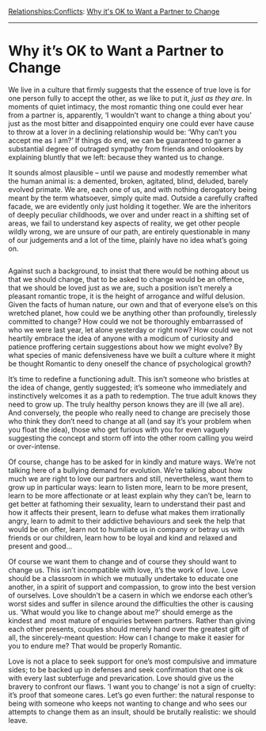 [Relationships:](https://www.theschooloflife.com/thebookoflife/category/relationships/)[Conflicts](https://www.theschooloflife.com/thebookoflife/category/relationships/conflicts/): [Why it's OK to Want a Partner to Change](https://www.theschooloflife.com/thebookoflife/why-its-ok-to-want-a-partner-to-change/)

* * *

# Why it’s OK to Want a Partner to Change

We live in a culture that firmly suggests that the essence of true love is for one person fully to accept the other, as we like to put it, _just as they are_. In moments of quiet intimacy, the most romantic thing one could ever hear from a partner is, apparently, ‘I wouldn’t want to change a thing about you’ just as the most bitter and disappointed enquiry one could ever have cause to throw at a lover in a declining relationship would be: ‘Why can’t you accept me as I am?’ If things do end, we can be guaranteed to garner a substantial degree of outraged sympathy from friends and onlookers by explaining bluntly that we left: because they wanted us to change.

It sounds almost plausible – until we pause and modestly remember what the human animal is: a demented, broken, agitated, blind, deluded, barely evolved primate. We are, each one of us, and with nothing derogatory being meant by the term whatsoever, simply quite mad. Outside a carefully crafted facade, we are evidently only just holding it together. We are the inheritors of deeply peculiar childhoods, we over and under react in a shifting set of areas, we fail to understand key aspects of reality, we get other people wildly wrong, we are unsure of our path, are entirely questionable in many of our judgements and a lot of the time, plainly have no idea what’s going on.&nbsp;

<figure class="wp-block-image"><img src="https://www.theschooloflife.com/thebookoflife/wp-content/uploads/2019/10/magari-if_only-publicity_still-h_2019.jpg" alt="" class="wp-image-23680" srcset="https://www.theschooloflife.com/thebookoflife/wp-content/uploads/2019/10/magari-if_only-publicity_still-h_2019.jpg 928w, https://www.theschooloflife.com/thebookoflife/wp-content/uploads/2019/10/magari-if_only-publicity_still-h_2019-300x169.jpg 300w, https://www.theschooloflife.com/thebookoflife/wp-content/uploads/2019/10/magari-if_only-publicity_still-h_2019-768x433.jpg 768w" sizes="(max-width: 928px) 100vw, 928px"></figure>

Against such a background, to insist that there would be nothing about us that we should change, that to be asked to change would be an offence, that we should be loved just as we are, such a position isn’t merely a pleasant romantic trope, it is the height of arrogance and wilful delusion. Given the facts of human nature, our own and that of everyone else’s on this wretched planet, how could we be anything other than profoundly, tirelessly committed to change? How could we not be thoroughly embarrassed of who we were last year, let alone yesterday or right now? How could we not heartily embrace the idea of anyone with a modicum of curiosity and patience proffering certain suggestions about how we might evolve? By what species of manic defensiveness have we built a culture where it might be thought Romantic to deny oneself the chance of psychological growth?

It’s time to redefine a functioning adult. This isn’t someone who bristles at the idea of change, gently suggested; it’s someone who immediately and instinctively welcomes it as a path to redemption. The true adult knows they need to grow up. The truly healthy person knows they are ill (we all are). And conversely, the people who really need to change are precisely those who think they don’t need to change at all (and say it’s your problem when you float the idea), those who get furious with you for even vaguely suggesting the concept and storm off into the other room calling you weird or over-intense.&nbsp;

Of course, change has to be asked for in kindly and mature ways. We’re not talking here of a bullying demand for evolution. We’re talking about how much we are right to love our partners and still, nevertheless, want them to grow up in particular ways: learn to listen more, learn to be more present, learn to be more affectionate or at least explain why they can’t be, learn to get better at fathoming their sexuality, learn to understand their past and how it affects their present, learn to defuse what makes them irrationally angry, learn to admit to their addictive behaviours and seek the help that would be on offer, learn not to humiliate us in company or betray us with friends or our children, learn how to be loyal and kind and relaxed and present and good…

Of course we want them to change and of course they should want to change us. This isn’t incompatible with love, it’s the work of love. Love should be a classroom in which we mutually undertake to educate one another, in a spirit of support and compassion, to grow into the best version of ourselves. Love shouldn’t be a casern in which we endorse each other’s worst sides and suffer in silence around the difficulties the other is causing us. ‘What would you like to change about me?’ should emerge as the kindest and&nbsp; most mature of enquiries between partners. Rather than giving each other presents, couples should merely hand over the greatest gift of all, the sincerely-meant question: How can I change to make it easier for you to endure me? That would be properly Romantic.

Love is not a place to seek support for one’s most compulsive and immature sides; to be backed up in defenses and seek confirmation that one is ok with every last subterfuge and prevarication. Love should give us the bravery to confront our flaws. ‘I want you to change’ is not a sign of cruelty: it’s proof that someone cares. Let’s go even further: the natural response to being with someone who keeps not wanting to change and who sees our attempts to change them as an insult, should be brutally realistic: we should leave.
